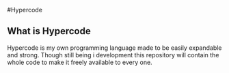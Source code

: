 #Hypercode
## What is Hypercode
Hypercode is my own programming language made to be easily expandable and strong.
Though still being i development this repository will contain the whole code to make it freely available to every one.
